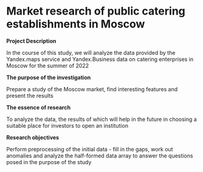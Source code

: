 # Market research of public catering establishments in Moscow
**Project Description**

In the course of this study, we will analyze the data provided by the Yandex.maps service and Yandex.Business data on catering enterprises in Moscow for the summer of 2022

**The purpose of the investigation**

Prepare a study of the Moscow market, find interesting features and present the results

**The essence of research**

To analyze the data, the results of which will help in the future in choosing a suitable place for investors to open an institution

**Research objectives**

Perform preprocessing of the initial data - fill in the gaps, work out anomalies and analyze the half-formed data array to answer the questions posed in the purpose of the study
